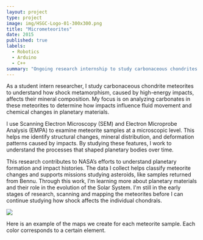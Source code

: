 ```yaml
---
layout: project
type: project
image: img/HSGC-Logo-01-300x300.png
title: "Micrometeorites"
date: 2015
published: true
labels:
  - Robotics
  - Arduino
  - C++
summary: "Ongoing research internship to study carbonaceous chondrites in micrometeorites."
---
```


As a student intern researcher, I study carbonaceous chondrite meteorites to understand how shock metamorphism, caused by high-energy impacts, affects their mineral composition. My focus is on analyzing carbonates in these meteorites to determine how impacts influence fluid movement and chemical changes in planetary materials.

I use Scanning Electron Microscopy (SEM) and Electron Microprobe Analysis (EMPA) to examine meteorite samples at a microscopic level. This helps me identify structural changes, mineral distribution, and deformation patterns caused by impacts. By studying these features, I work to understand the processes that shaped planetary bodies over time.

This research contributes to NASA’s efforts to understand planetary formation and impact histories. The data I collect helps classify meteorite changes and supports missions studying asteroids, like samples returned from Bennu. Through this work, I’m learning more about planetary materials and their role in the evolution of the Solar System. I'm still in the early stages of research, scanning and mapping the meteorites before I can continue studying how shock affects the individual chondrals.

<div class="container-fluid text-center">
    <img src="/img/rock.png" class="img-fluid w-100">
    <p class="text-muted mt-2" style="font-size: 14px;">
        Here is an example of the maps we create for each meteorite sample. Each color corresponds to a certain element.
    </p>
</div>
